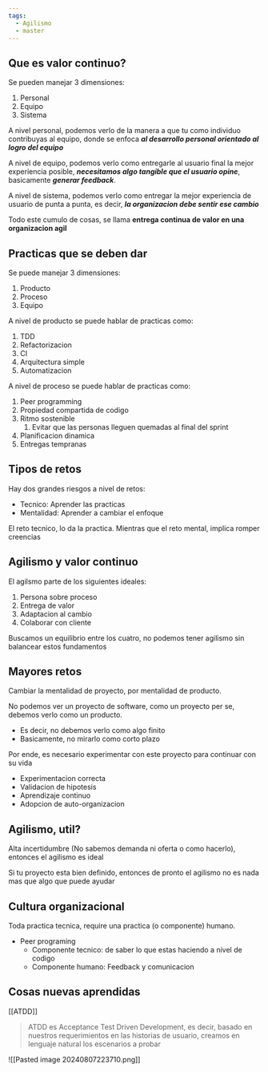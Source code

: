 ```yaml
---
tags:
  - Agilismo
  - master
---
```

## Que es valor continuo?

Se pueden manejar 3 dimensiones:

1. Personal
2. Equipo
3. Sistema

A nivel personal, podemos verlo de la manera a que tu como individuo contribuyas al equipo, donde se enfoca ***al desarrollo personal orientado al logro del equipo***

A nivel de equipo, podemos verlo como entregarle al usuario final la mejor experiencia posible, ***necesitamos algo tangible que el usuario opine***, basicamente ***generar feedback***.

A nivel de sistema, podemos verlo como entregar la mejor experiencia de usuario de punta a punta, es decir, ***la organizacion debe sentir ese cambio***

Todo este cumulo de cosas, se llama **entrega continua de valor en una organizacion agil**

## Practicas que se deben dar

Se puede manejar 3 dimensiones:

1. Producto
2. Proceso
3. Equipo

A nivel de producto se puede hablar de practicas como:

1. TDD
2. Refactorizacion
3. CI
4. Arquitectura simple
5. Automatizacion

A nivel de proceso se puede hablar de practicas como:

1. Peer programming
2. Propiedad compartida de codigo
3. Ritmo sostenible
	1. Evitar que las personas lleguen quemadas al final del sprint 
4. Planificacion dinamica
5. Entregas tempranas


## Tipos de retos

Hay dos grandes riesgos a nivel de retos:

- Tecnico: Aprender las practicas
- Mentalidad: Aprender a cambiar el enfoque

El reto tecnico, lo da la practica. Mientras que el reto mental, implica romper creencias

## Agilismo y  valor continuo

El agilsmo parte de los siguientes ideales:

1. Persona sobre proceso
2. Entrega de valor
3. Adaptacion al cambio
4. Colaborar con cliente

Buscamos un equilibrio entre los cuatro, no podemos tener agilismo sin balancear estos fundamentos

## Mayores retos 

Cambiar la mentalidad de proyecto, por mentalidad de producto.

No podemos ver un proyecto de software, como un proyecto per se, debemos verlo como un producto.

- Es decir, no debemos verlo como algo finito
- Basicamente, no mirarlo como corto plazo

Por ende, es necesario experimentar con este proyecto para continuar con su vida

- Experimentacion correcta
- Validacion de hipotesis
- Aprendizaje continuo
- Adopcion de auto-organizacion

## Agilismo, util?

Alta incertidumbre (No sabemos demanda ni oferta o como hacerlo), entonces el agilismo es ideal

Si tu proyecto esta bien definido, entonces de pronto el agilismo no es nada mas que algo que puede ayudar

## Cultura organizacional

Toda practica tecnica, require una practica (o componente) humano.

- Peer programing
	- Componente tecnico: de saber lo que estas haciendo a nivel de codigo
	- Componente humano: Feedback y comunicacion 

## Cosas nuevas aprendidas

[[ATDD]]

> ATDD es Acceptance Test Driven Development, es decir, basado en nuestros requerimientos en las historias de usuario, creamos en lenguaje natural los escenarios a probar

![[Pasted image 20240807223710.png]]

